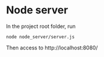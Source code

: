 # Node server

In the project root folder, run

	node node_server/server.js

Then access to http://localhost:8080/

